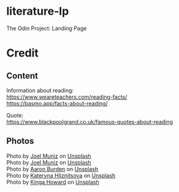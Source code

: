 # literature-lp
The Odin Project: Landing Page

# Credit
## Content
Information about reading:  
https://www.weareteachers.com/reading-facts/  
https://basmo.app/facts-about-reading/

Quote:  
https://www.blackpoolgrand.co.uk/famous-quotes-about-reading

## Photos

Photo by <a href="https://unsplash.com/@jmuniz?utm_content=creditCopyText&utm_medium=referral&utm_source=unsplash">Joel Muniz</a> on <a href="https://unsplash.com/photos/girl-reading-book-XqXJJhK-c08?utm_content=creditCopyText&utm_medium=referral&utm_source=unsplash">Unsplash</a>  
Photo by <a href="https://unsplash.com/@jmuniz?utm_content=creditCopyText&utm_medium=referral&utm_source=unsplash">Joel Muniz</a> on <a href="https://unsplash.com/photos/girl-reading-book-XqXJJhK-c08?utm_content=creditCopyText&utm_medium=referral&utm_source=unsplash">Unsplash</a>  
Photo by <a href="https://unsplash.com/@aaronburden?utm_content=creditCopyText&utm_medium=referral&utm_source=unsplash">Aaron Burden</a> on <a href="https://unsplash.com/photos/silhouette-of-child-sitting-behind-tree-during-sunset-6jYoil2GhVk?utm_content=creditCopyText&utm_medium=referral&utm_source=unsplash">Unsplash</a>  
Photo by <a href="https://unsplash.com/@kate_gliz?utm_content=creditCopyText&utm_medium=referral&utm_source=unsplash">Kateryna Hliznitsova</a> on <a href="https://unsplash.com/photos/woman-in-gray-sweater-and-black-hat-reading-book-3hvogcU-aTw?utm_content=creditCopyText&utm_medium=referral&utm_source=unsplash">Unsplash</a>  
Photo by <a href="https://unsplash.com/@all_who_wander?utm_content=creditCopyText&utm_medium=referral&utm_source=unsplash">Kinga Howard</a> on <a href="https://unsplash.com/photos/girls-reading-book-while-lying-s4aOPAJ4v0E?utm_content=creditCopyText&utm_medium=referral&utm_source=unsplash">Unsplash</a>
  
  
  